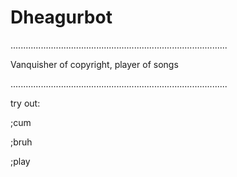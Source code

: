 # Dheagurbot
......................................................................................

Vanquisher of copyright, player of songs

......................................................................................

try out:

;cum

;bruh

;play
